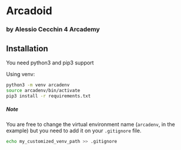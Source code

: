 # Arcadoid

### by Alessio Cecchin 4 Arcademy

## Installation

You need python3 and pip3 support

Using venv:

```bash
python3 -m venv arcadenv
source arcadenv/bin/activate
pip3 install -r requirements.txt
```

##### Note

You are free to change the virtual environment name (`arcadenv`, in the example)
but you need to add it on your `.gitignore` file.

```bash
echo my_customized_venv_path >> .gitignore
```
